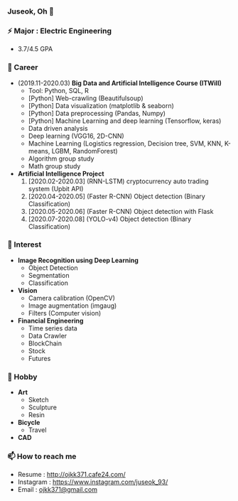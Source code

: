 ### Juseok, Oh 👋

### ⚡ Major : Electric Engineering
  - 3.7/4.5 GPA
### 🔭 Career
  
  - (2019.11-2020.03) **Big Data and Artificial Intelligence Course (ITWill)**
    - Tool: Python, SQL, R
    - [Python] Web-crawling (Beautifulsoup)
    - [Python] Data visualization (matplotlib & seaborn)
    - [Python] Data preprocessing (Pandas, Numpy)
    - [Python] Machine Learning and deep learning (Tensorflow, keras)
    - Data driven analysis
    - Deep learning (VGG16, 2D-CNN)
    - Machine Learning (Logistics regression, Decision tree, SVM, KNN, K-means, LGBM, RandomForest)
    - Algorithm group study
    - Math group study
  - **Artificial Intelligence Project**
    1. [2020.02-2020.03] (RNN-LSTM) cryptocurrency auto trading system (Upbit API)
    2. [2020.04-2020.05] (Faster R-CNN) Object detection (Binary Classification)
    3. [2020.05-2020.06] (Faster R-CNN) Object detection with Flask
    4. [2020.07-2020.08] (YOLO-v4) Object detection (Binary Classification)
### 🌱 Interest
- **Image Recognition using Deep Learning**
    - Object Detection
    - Segmentation
    - Classification
- **Vision**
    - Camera calibration (OpenCV)
    - Image augmentation (imgaug)
    - Filters (Computer vision)
- **Financial Engineering**
    - Time series data
    - Data Crawler
    - BlockChain
    - Stock
    - Futures
    
### 👯 Hobby
- **Art**
    - Sketch
    - Sculpture
    - Resin
- **Bicycle**
    - Travel
- **CAD**
### 📫 How to reach me
- Resume : http://ojkk371.cafe24.com/
- Instagram : https://www.instagram.com/juseok_93/
- Email : ojkk371@gmail.com


<!--
**ojkk371/ojkk371** is a ✨ _special_ ✨ repository because its `README.md` (this file) appears on your GitHub profile.

Here are some ideas to get you started:

- 🔭 I’m currently working on ...
- 🌱 I’m currently learning ...
- 👯 I’m looking to collaborate on ...
- 🤔 I’m looking for help with ...
- 💬 Ask me about ...
- 📫 How to reach me: ...
- 😄 Pronouns: ...
- ⚡ Fun fact: ...
-->
